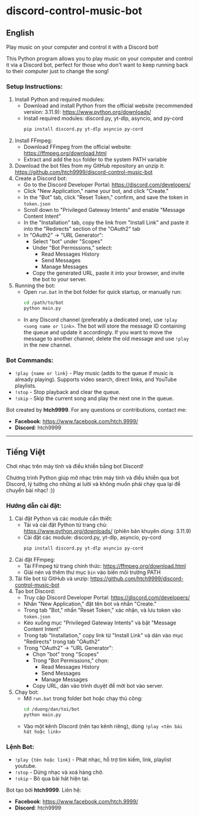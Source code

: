 # discord-control-music-bot

## English
Play music on your computer and control it with a Discord bot!

This Python program allows you to play music on your computer and control it via a Discord bot, perfect for those who don't want to keep running back to their computer just to change the song!

### Setup Instructions:
1. Install Python and required modules:
   - Download and install Python from the official website (recommended version: 3.11.9): https://www.python.org/downloads/
   - Install required modules: discord.py, yt-dlp, asyncio, and py-cord
     ```sh
     pip install discord.py yt-dlp asyncio py-cord
     ```
2. Install FFmpeg:
   - Download FFmpeg from the official website: https://ffmpeg.org/download.html
   - Extract and add the `bin` folder to the system PATH variable
3. Download the bot files from my GitHub repository an unzip it: https://github.com/htch9999/discord-control-music-bot
4. Create a Discord bot:
   - Go to the Discord Developer Portal: https://discord.com/developers/
   - Click "New Application," name your bot, and click "Create."
   - In the "Bot" tab, click "Reset Token," confirm, and save the token in `token.json`
   - Scroll down to "Privileged Gateway Intents" and enable "Message Content Intent"
   - In the "Installation" tab, copy the link from "Install Link" and paste it into the "Redirects" section of the "OAuth2" tab
   - In "OAuth2" -> "URL Generator":
     - Select "bot" under "Scopes"
     - Under "Bot Permissions," select:
       - Read Messages History
       - Send Messages
       - Manage Messages
     - Copy the generated URL, paste it into your browser, and invite the bot to your server.
5. Running the bot:
   - Open `run.bat` in the bot folder for quick startup, or manually run:
     ```sh
     cd /path/to/bot
     python main.py
     ```
   - In any Discord channel (preferably a dedicated one), use `!play <song name or link>`. The bot will store the message ID containing the queue and update it accordingly. If you want to move the message to another channel, delete the old message and use `!play` in the new channel.

### Bot Commands:
- `!play {name or link}` - Play music (adds to the queue if music is already playing). Supports video search, direct links, and YouTube playlists.
- `!stop` - Stop playback and clear the queue.
- `!skip` - Skip the current song and play the next one in the queue.

Bot created by **htch9999**. For any questions or contributions, contact me:
- **Facebook**: https://www.facebook.com/htch.9999/
- **Discord**: htch9999

---

## Tiếng Việt
Chơi nhạc trên máy tính và điều khiển bằng bot Discord!

Chương trình Python giúp mở nhạc trên máy tính và điều khiển qua bot Discord, lý tưởng cho những ai lười và không muốn phải chạy qua lại để chuyển bài nhạc! :))

### Hướng dẫn cài đặt:
1. Cài đặt Python và các module cần thiết:
   - Tải và cài đặt Python từ trang chủ: https://www.python.org/downloads/ (phiên bản khuyên dùng: 3.11.9)
   - Cài đặt các module: discord.py, yt-dlp, asyncio, py-cord
     ```sh
     pip install discord.py yt-dlp asyncio py-cord
     ```
2. Cài đặt FFmpeg:
   - Tải FFmpeg từ trang chính thức: https://ffmpeg.org/download.html
   - Giải nén và thêm thư mục `bin` vào biến môi trường PATH
3. Tải file bot từ GitHub và unzip: https://github.com/htch9999/discord-control-music-bot
4. Tạo bot Discord:
   - Truy cập Discord Developer Portal: https://discord.com/developers/
   - Nhấn "New Application," đặt tên bot và nhấn "Create."
   - Trong tab "Bot," nhấn "Reset Token," xác nhận, và lưu token vào `token.json`
   - Kéo xuống mục "Privileged Gateway Intents" và bật "Message Content Intent"
   - Trong tab "Installation," copy link từ "Install Link" và dán vào mục "Redirects" trong tab "OAuth2"
   - Trong "OAuth2" -> "URL Generator":
     - Chọn "bot" trong "Scopes"
     - Trong "Bot Permissions," chọn:
       - Read Messages History
       - Send Messages
       - Manage Messages
     - Copy URL, dán vào trình duyệt để mời bot vào server.
5. Chạy bot:
   - Mở `run.bat` trong folder bot hoặc chạy thủ công:
     ```sh
     cd /duong/dan/toi/bot
     python main.py
     ```
   - Vào một kênh Discord (nên tạo kênh riêng), dùng `!play <tên bài hát hoặc link>`

### Lệnh Bot:
- `!play {tên hoặc link}` - Phát nhạc, hỗ trợ tìm kiếm, link, playlist youtube.
- `!stop` - Dừng nhạc và xoá hàng chờ.
- `!skip` - Bỏ qua bài hát hiện tại.

Bot tạo bởi **htch9999**. Liên hệ:
- **Facebook**: https://www.facebook.com/htch.9999/
- **Discord**: htch9999

